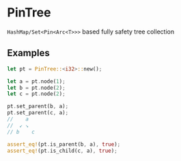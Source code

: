 # PinTree
`HashMap/Set<Pin<Arc<T>>>` based fully safety tree collection
## Examples
```rust
let pt = PinTree::<i32>::new();

let a = pt.node(1);
let b = pt.node(2);
let c = pt.node(2);

pt.set_parent(b, a);
pt.set_parent(c, a);
//    a
//  ↙ ↘
// b    c

assert_eq!(pt.is_parent(b, a), true);
assert_eq!(pt.is_child(c, a), true);
```
